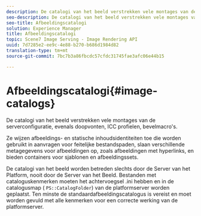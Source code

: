```yaml
---
description: De catalogi van het beeld verstrekken vele montages van de serverconfiguratie, evenals doopvonten, ICC profielen, bevelmacro's.
seo-description: De catalogi van het beeld verstrekken vele montages van de serverconfiguratie, evenals doopvonten, ICC profielen, bevelmacro's.
seo-title: Afbeeldingscatalogi
solution: Experience Manager
title: Afbeeldingscatalogi
topic: Scene7 Image Serving - Image Rendering API
uuid: 7d7285e2-ee9c-4e88-b270-b686d1984d82
translation-type: tm+mt
source-git-commit: 7bc7b3a86fbcdc57cfdc31745fae3afc06e44b15

---
```



# Afbeeldingscatalogi{#image-catalogs}

De catalogi van het beeld verstrekken vele montages van de serverconfiguratie, evenals doopvonten, ICC profielen, bevelmacro&#39;s.

Ze wijzen afbeeldings- en statische inhoudsidentiteiten toe die worden gebruikt in aanvragen voor feitelijke bestandspaden, slaan verschillende metagegevens voor afbeeldingen op, zoals afbeeldingen met hyperlinks, en bieden containers voor sjablonen en afbeeldingssets.

De catalogi van het beeld worden betreden slechts door de Server van het Platform, nooit door de Server van het Beeld. Bestanden met cataloguskenmerken moeten het achtervoegsel .ini hebben en in de catalogusmap ( `PS::CatalogFolder`) van de platformserver worden geplaatst. Ten minste de standaardafbeeldingscatalogus is vereist en moet worden gevuld met alle kenmerken voor een correcte werking van de platformserver.
